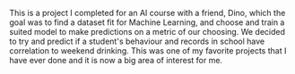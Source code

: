 This is a project I completed for an AI course with a friend, Dino, which the goal was to find a dataset fit for Machine Learning,
and choose and train a suited model to make predictions on a metric of our choosing. We decided to try and predict if a student's
behaviour and records in school have correlation to weekend drinking. This was one of my favorite projects that I have ever done
and it is now a big area of interest for me.
